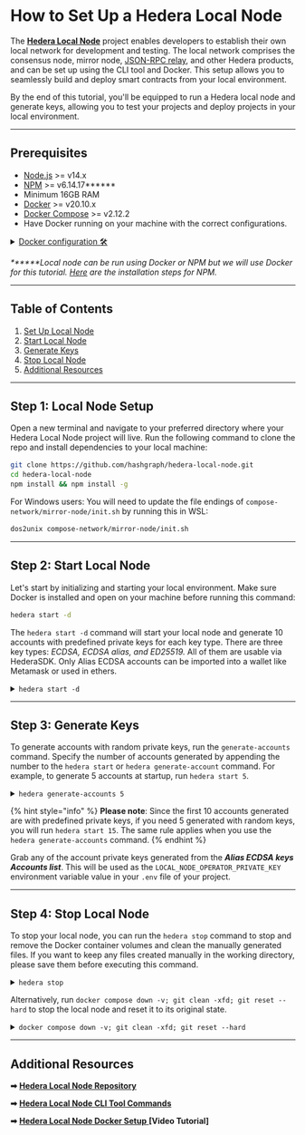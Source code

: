 # How to Set Up a Hedera Local Node

The [**Hedera Local Node**](https://github.com/hashgraph/hedera-local-node) project enables developers to establish their own local network for development and testing. The local network comprises the consensus node, mirror node, [JSON-RPC relay](https://github.com/hashgraph/hedera-json-rpc-relay#readme), and other Hedera products, and can be set up using the CLI tool and Docker. This setup allows you to seamlessly build and deploy smart contracts from your local environment.

By the end of this tutorial, you'll be equipped to run a Hedera local node and generate keys, allowing you to test your projects and deploy projects in your local environment.

***

## Prerequisites

* [Node.js](https://nodejs.org/en) >= v14.x
* [NPM](https://docs.npmjs.com/downloading-and-installing-node-js-and-npm) >= v6.14.17\*\*\*\*\*\*
* Minimum 16GB RAM
* [Docker](https://www.docker.com/) >= v20.10.x
* [Docker Compose](https://docs.docker.com/compose/) >= v2.12.2
* Have Docker running on your machine with the correct configurations.

<details>

<summary><a href="https://github.com/hashgraph/hedera-local-node#requirements">Docker configuration 🛠️</a></summary>

Ensure the **`VirtioFS`** file sharing implementation is enabled in the docker settings.

**Note:** The image may look different if you are on a different version

<img src="../../.gitbook/assets/docker-compose-settings.png" alt="" data-size="original">

Ensure the following configurations are set at minimum in Docker **Settings** -> **Resources** and are available for use:

* **CPUs:** 6
* **Memory:** 8GB
* **Swap:** 1 GB
* **Disk Image Size:** 64 GB

**Note:** The image may look different if you are on a different version

<img src="../../.gitbook/assets/docker settings.png" alt="" data-size="original">

</details>

_**\*\***Local node can be run using Docker or NPM but we will use Docker for this tutorial._ [_Here_](https://github.com/hashgraph/hedera-local-node#official-npm-release) _are the installation steps for NPM._

***

## Table of Contents

1. [Set Up Local Node](how-to-set-up-a-hedera-local-node.md#step-1-local-node-setup)
2. [Start Local Node](how-to-set-up-a-hedera-local-node.md#step-2-start-local-node)
3. [Generate Keys](how-to-set-up-a-hedera-local-node.md#step-3-generate-keys)
4. [Stop Local Node](how-to-set-up-a-hedera-local-node.md#step-4-stop-local-node)
5. [Additional Resources](how-to-set-up-a-hedera-local-node.md#additional-resources)

***

## Step 1: Local Node Setup

Open a new terminal and navigate to your preferred directory where your Hedera Local Node project will live. Run the following command to clone the repo and install dependencies to your local machine:

```bash
git clone https://github.com/hashgraph/hedera-local-node.git
cd hedera-local-node
npm install && npm install -g
```

For Windows users: You will need to update the file endings of `compose-network/mirror-node/init.sh` by running this in WSL:

```bash
dos2unix compose-network/mirror-node/init.sh
```

***

## Step 2: Start Local Node

Let's start by initializing and starting your local environment. Make sure Docker is installed and open on your machine before running this command:

```bash
hedera start -d
```

The `hedera start -d` command will start your local node and generate 10 accounts with predefined private keys for each key type. There are three key types: _ECDSA, ECDSA alias, and ED25519._ All of them are usable via HederaSDK. Only Alias ECDSA accounts can be imported into a wallet like Metamask or used in ethers.

<details>

<summary><code>hedera start -d</code></summary>

```
Checking docker compose version...
Applying local config settings...
Successfully applied local config settings
Starting hedera local node in single-node mode...
Stopping the network...
Stopping the docker containers...
Cleaning the volumes and temp files...
Detecting the network...
Starting the network...
Preparing Node...
Importing fees...
Waiting for topic creation...
Generating accounts in synchronous mode...
|-----------------------------------------------------------------------------------------|
|-----------------------------| Accounts list ( ECDSA  keys) |----------------------------|
|-----------------------------------------------------------------------------------------|
|    id    |                            private key                            |  balance |
|-----------------------------------------------------------------------------------------|
| 0.0.1002 - 0xb65eb09db3e76bab4aa06988f445b40d6ef6fae8a8d401ac1693bab9ac927df1 - 10000 ℏ |
| 0.0.1003 - 0x1f5c6e6d1bb629c545d44b21b895b7c2b667f430d27f4998c2e2d36bf1568746 - 10000 ℏ |
| 0.0.1004 - 0xfe7086884f8863f0ccf66fbcd7dfc7485f9ff88d7705e6c55b4e2366161edb89 - 10000 ℏ |
| 0.0.1005 - 0x1c6a05ee1a00e0b7b46d1693fbad7d4d7f2da322d4b7e11e26b2f099d7293ecb - 10000 ℏ |
| 0.0.1006 - 0x1144fb7da2f1f4f2f9cde0d5742a8be8e6bae842f978de3ef65bd8591f2e5fe8 - 10000 ℏ |
| 0.0.1007 - 0x13182eadc0f7ff7624926b194f62fab8b09ff78ca54d5138d1af4131c070459e - 10000 ℏ |
| 0.0.1008 - 0x78fa1228d87f870c6515e6a43acb2fd0dd306f538a41c57c9f90d47a8fd076e1 - 10000 ℏ |
| 0.0.1009 - 0x6c7ac42aa92ea72d1e3eef0a095ecbe7dba1830b83080d068b6d28215140cd61 - 10000 ℏ |
| 0.0.1010 - 0xd91171ea81f8bfe4555b40f6e2997465a785853266ad0ef7f2e1f9843c0e502d - 10000 ℏ |
| 0.0.1011 - 0x4a48ae9ec00c80c811836dd0225f22a0b7fbc44a48dc7db45d8748e036db7353 - 10000 ℏ |
|-----------------------------------------------------------------------------------------|

|--------------------------------------------------------------------------------------------------------------------------------------|
|------------------------------------------------| Accounts list (Alias ECDSA keys) |--------------------------------------------------|
|--------------------------------------------------------------------------------------------------------------------------------------|
|    id    |               public address               |                             private key                            | balance |
|--------------------------------------------------------------------------------------------------------------------------------------|
| 0.0.1012 - 0x67D8d32E9Bf1a9968a5ff53B87d777Aa8EBBEe69 - 0x105d050185ccb907fba04dd92d8de9e32c18305e097ab41dadda21489a211524 - 10000 ℏ |
| 0.0.1013 - 0x05FbA803Be258049A27B820088bab1cAD2058871 - 0x2e1d968b041d84dd120a5860cee60cd83f9374ef527ca86996317ada3d0d03e7 - 10000 ℏ |
| 0.0.1014 - 0x927E41Ff8307835A1C081e0d7fD250625F2D4D0E - 0x45a5a7108a18dd5013cf2d5857a28144beadc9c70b3bdbd914e38df4e804b8d8 - 10000 ℏ |
| 0.0.1015 - 0xc37f417fA09933335240FCA72DD257BFBdE9C275 - 0x6e9d61a325be3f6675cf8b7676c70e4a004d2308e3e182370a41f5653d52c6bd - 10000 ℏ |
| 0.0.1016 - 0xD927017F5a6a7A92458b81468Dc71FCE6115B325 - 0x0b58b1bd44469ac9f813b5aeaf6213ddaea26720f0b2f133d08b6f234130a64f - 10000 ℏ |
| 0.0.1017 - 0x5C41A21F14cFe9808cBEc1d91b55Ba75ed327Eb6 - 0x95eac372e0f0df3b43740fa780e62458b2d2cc32d6a440877f1cc2a9ad0c35cc - 10000 ℏ |
| 0.0.1018 - 0xcdaD5844f865F379beA057fb435AEfeF38361B68 - 0x6c6e6727b40c8d4b616ab0d26af357af09337299f09c66704146e14236972106 - 10000 ℏ |
| 0.0.1019 - 0x6e5D3858f53FC66727188690946631bDE0466B1A - 0x5072e7aa1b03f531b4731a32a021f6a5d20d5ddc4e55acbb71ae202fc6f3a26d - 10000 ℏ |
| 0.0.1020 - 0x29cbb51A44fd332c14180b4D471FBBc6654b1657 - 0x60fe891f13824a2c1da20fb6a14e28fa353421191069ba6b6d09dd6c29b90eff - 10000 ℏ |
| 0.0.1021 - 0x17b2B8c63Fa35402088640e426c6709A254c7fFb - 0xeae4e00ece872dd14fb6dc7a04f390563c7d69d16326f2a703ec8e0934060cc7 - 10000 ℏ |
|--------------------------------------------------------------------------------------------------------------------------------------|

|-----------------------------------------------------------------------------------------|
|-----------------------------| Accounts list (ED25519 keys) |----------------------------|
|-----------------------------------------------------------------------------------------|
|    id    |                            private key                            |  balance |
|-----------------------------------------------------------------------------------------|
| 0.0.1022 - 0x1d0bdde18f1a570a0204297e1cba9b3f90a3c7774ac01bc7dd8d83db436085c0 - 10000 ℏ |
| 0.0.1023 - 0x1c174991c38b78ad063117625587275fa0ee74e7bc72513a6453f1bfd247248f - 10000 ℏ |
| 0.0.1024 - 0x10745c43037fd81cd4ef1524cb2270b7de45485c30f70468a4c3a87a4272271d - 10000 ℏ |
| 0.0.1025 - 0xd19f919d393efbfc6895d52b084d07f0cc95f3cb80345aba76677081c0aea39c - 10000 ℏ |
| 0.0.1026 - 0xb1ef6aa2a56f7ee88c3572d87e53f97b59ec6ff2079b232a9662b29b95c3db6f - 10000 ℏ |
| 0.0.1027 - 0xea54f3665ac84365b1db0eb5b04aab227237d0d0c6e0e80ee773b0ffc6f8b551 - 10000 ℏ |
| 0.0.1028 - 0x15f5ba26f0367b62ee06804bec3347144a0edcc748fa589e609f32462dae389c - 10000 ℏ |
| 0.0.1029 - 0x069ba185244a4ee23e9464fc620d8337527eca2df3df596052bb524fe51811ba - 10000 ℏ |
| 0.0.1030 - 0xd078136746079fb394a6d4442e2be55e9350c5734423835d14926099021d4ee0 - 10000 ℏ |
| 0.0.1031 - 0xd1bd93d037cdb0d53bdc5cf35db51989c1d6e7a08747eecd1ae16ea81fe76fd0 - 10000 ℏ |
|-----------------------------------------------------------------------------------------|

Local node has been successfully started in detached mode.
```

</details>

***

## Step 3: Generate Keys

To generate accounts with random private keys, run the `generate-accounts` command. Specify the number of accounts generated by appending the number to the `hedera start` or `hedera generate-account` command. For example, to generate 5 accounts at startup, run `hedera start 5`.

<details>

<summary><code>hedera generate-accounts 5</code></summary>

```
Generating accounts in synchronous mode...
|-----------------------------------------------------------------------------------------|
|-----------------------------| Accounts list ( ECDSA  keys) |----------------------------|
|-----------------------------------------------------------------------------------------|
|    id    |                            private key                            |  balance |
|-----------------------------------------------------------------------------------------|
| 0.0.1033 - 0xced34a00d3fff542e350a5e61cb41509812bf23ea581f83a0a862c94d8c69704 - 10000 ℏ |
| 0.0.1034 - 0xa4189ab682ba43925ce654ca09800bba86cf8b1b7f889006d5170d95f4fed365 - 10000 ℏ |
| 0.0.1035 - 0xf9106e9841677136c9cbe8c114dab80470ca62a15bfe9c777006bcb114288c22 - 10000 ℏ |
| 0.0.1036 - 0xe3517a9235971be1e1f95e791f3ffd7d753a652799fa11f1ace626036c4db275 - 10000 ℏ |
| 0.0.1037 - 0x636926cf2f6f9fd0a58043c600390eeef0bbed9d4b8a113ea68a8d67f922d04e - 10000 ℏ |
|-----------------------------------------------------------------------------------------|

|--------------------------------------------------------------------------------------------------------------------------------------|
|------------------------------------------------| Accounts list (Alias ECDSA keys) |--------------------------------------------------|
|--------------------------------------------------------------------------------------------------------------------------------------|
|    id    |               public address               |                             private key                            | balance |
|--------------------------------------------------------------------------------------------------------------------------------------|
| 0.0.1038 - 0xaBE90e20f394629e054Bc1E8F1338Fe8ea94F0b5 - 0x444913bd258f764e62db6c87abde7ca52ec22985db8c91b8c3b2b4f2c51775f0 - 10000 ℏ |
| 0.0.1039 - 0x26d941d8E1f6bF9B0F7e5156fA6ff02acEd0DF3E - 0xea25f427caf7029989669f93926b7902dde5361b176b4bc17b8ec0a967beaa0b - 10000 ℏ |
| 0.0.1040 - 0x64001c2d1f3a8d3574435B4F125944018E2E584D - 0xf2deb678a1e67e288d8a128334f41c890e7600b2a5471ecc9a3af4824e3021b7 - 10000 ℏ |
| 0.0.1041 - 0x6bE22CD9D16b64969683B74897E4EBB30c7c30E8 - 0xb9c2480cdbdddb2ecd6e032b87820c29e8791ad4f53b89f829269d856c835819 - 10000 ℏ |
| 0.0.1042 - 0x992d8aD211b28B23589c0b3Fe30de6C90662C4aB - 0x7e8bb0d85a8d80fa2eb2c9f6bd5c9b1a2c2f9f6992c7fffd201c8e81f0ec0000 - 10000 ℏ |
|--------------------------------------------------------------------------------------------------------------------------------------|

|-----------------------------------------------------------------------------------------|
|-----------------------------| Accounts list (ED25519 keys) |----------------------------|
|-----------------------------------------------------------------------------------------|
|    id    |                            private key                            |  balance |
|-----------------------------------------------------------------------------------------|
| 0.0.1043 - 0xd4917e152ca922b8bfbafffc3486512ae25ec0a75b05c44f517b11cd12fd949b - 10000 ℏ |
| 0.0.1044 - 0xbaeec69382fbb43e4d521b3d8717c9cba610a1fbcaededaaf4408c3138a683ae - 10000 ℏ |
| 0.0.1045 - 0x1f5c4b2efd3c36d29e9d2e16a825abd001f99bff2388bb8c6011cd5f956023c9 - 10000 ℏ |
| 0.0.1046 - 0x1976acdd5e71ce7e8db4cb0aa112fa1c16876155f0f20b9b7029916073f1d67f - 10000 ℏ |
| 0.0.1047 - 0x6e29f48b11ffc77e277f0500d607b35956da58f1ed30aad003fb1846bfffc483 - 10000 ℏ |
|-----------------------------------------------------------------------------------------|
```

</details>

{% hint style="info" %}
**Please note**: Since the first 10 accounts generated are with predefined private keys, if you need 5 generated with random keys, you will run `hedera start 15`. The same rule applies when you use the `hedera generate-accounts` command.
{% endhint %}

Grab any of the account private keys generated from the _**Alias ECDSA keys Accounts list**_. This will be used as the `LOCAL_NODE_OPERATOR_PRIVATE_KEY` environment variable value in your `.env` file of your project.

***

## Step 4: Stop Local Node

To stop your local node, you can run the `hedera stop` command to stop and remove the Docker container volumes and clean the manually generated files. If you want to keep any files created manually in the working directory, please save them before executing this command.

<details>

<summary><code>hedera stop</code></summary>

```
Stopping the network...
Stopping the docker containers...
Cleaning the volumes and temp files...
```

</details>

Alternatively, run `docker compose down -v; git clean -xfd; git reset --hard` to stop the local node and reset it to its original state.

<details>

<summary><code>docker compose down -v; git clean -xfd; git reset --hard</code></summary>

```bash
[+] Running 27/27
 ✔ Container mirror-node-web3           Removed            3.5s 
 ✔ Container json-rpc-relay-ws          Removed           10.8s 
 ✔ Container mirror-node-monitor        Removed            3.7s 
 ✔ Container relay-cache                Removed            0.9s 
 ✔ Container prometheus                 Removed            0.9s 
 ✔ Container record-sidecar-uploader    Removed            0.0s 
 ✔ Container grafana                    Removed            0.9s 
 ✔ Container hedera-explorer            Removed           10.4s 
 ✔ Container json-rpc-relay             Removed           10.7s 
 ✔ Container account-balances-uploader  Removed            0.1s 
 ✔ Container envoy-proxy                Removed            1.0s 
 ✔ Container mirror-node-grpc           Removed            2.7s 
 ✔ Container mirror-node-rest           Removed           10.4s 
 ✔ Container network-node               Removed           10.8s 
 ✔ Container mirror-node-importer       Removed           10.4s 
 ✔ Container record-streams-uploader    Removed            0.0s 
 ✔ Container haveged                    Removed            0.0s 
 ✔ Container mirror-node-db             Removed            0.3s 
 ✔ Container minio                      Removed            0.0s 
 ✔ Volume prometheus-data               Removed            0.0s 
 ✔ Volume minio-data                    Removed            0.0s 
 ✔ Volume mirror-node-postgres          Removed            0.1s 
 ✔ Volume grafana-data                  Removed            0.2s 
 ✔ Network network-node-bridge          Removed            0.1s 
 ✔ Network hedera-local-node_default    Removed            0.2s 
 ✔ Network cloud-storage                Removed            0.2s 
 ✔ Network mirror-node                  Removed            0.2s 
Removing .husky/_/
Removing network-logs/
Removing node_modules/
HEAD is now at ......
```

</details>

***

## Additional Resources

**➡** [**Hedera Local Node Repository**](https://github.com/hashgraph/hedera-local-node#readme)

**➡** [**Hedera Local Node CLI Tool Commands**](https://github.com/hashgraph/hedera-local-node#using-hedera-local)

**➡** [**Hedera Local Node Docker Setup** ](https://www.youtube.com/watch?v=KOhzu6ftmbY)**\[Video Tutorial]**
